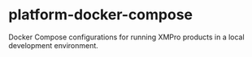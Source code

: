 # platform-docker-compose
Docker Compose configurations for running XMPro products in a local development environment.

